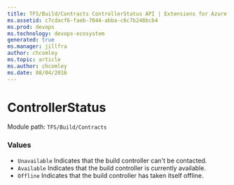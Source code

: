 ```yaml
---
title: TFS/Build/Contracts ControllerStatus API | Extensions for Azure DevOps Services
ms.assetid: c7cdacf6-faeb-7044-abba-c6c7b248bcb4
ms.prod: devops
ms.technology: devops-ecosystem
generated: true
ms.manager: jillfra
author: chcomley
ms.topic: article
ms.author: chcomley
ms.date: 08/04/2016
---
```


# ControllerStatus

Module path: `TFS/Build/Contracts`

### Values

* `Unavailable` Indicates that the build controller can't be contacted.
* `Available` Indicates that the build controller is currently available.
* `Offline` Indicates that the build controller has taken itself offline.
